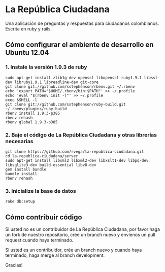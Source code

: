La República Ciudadana
======================

Una aplicación de preguntas y respuestas para ciudadanos colombianos. Escrita en ruby y rails.


Cómo configurar el ambiente de desarrollo en Ubuntu 12.04
---------------------------------------------------------

### 1. Instale la versión 1.9.3 de ruby

    sudo apt-get install zlib1g-dev openssl libopenssl-ruby1.9.1 libssl-dev libruby1.9.1 libreadline-dev git-core
    git clone git://github.com/sstephenson/rbenv.git ~/.rbenv
    echo 'export PATH="$HOME/.rbenv/bin:$PATH"' >> ~/.profile
    echo 'eval "$(rbenv init -)"' >> ~/.profile
    exec $SHELL -l
    git clone git://github.com/sstephenson/ruby-build.git ~/.rbenv/plugins/ruby-build
    rbenv install 1.9.3-p385
    rbenv rehash
    rbenv global 1.9.3-p385

### 2. Baje el código de La República Ciudadana y otras librerías necesarias

    git clone https://github.com/rvega/la-republica-ciudadana.git
    cd la-republica-ciudadana/server
    sudo apt-get install libxml2 libxml2-dev libxslt1-dev libpq-dev libsqlite3-dev build-essential libv8-dev
    gem install bundle
    bundle install
    rbenv rehash

### 3. Inicialize la base de datos

    rake db:setup

Cómo contribuir código
----------------------

Si usted no es un contribuidor de La República Ciudadana, por favor haga un fork de nuestro repositorio, crée un branch nuevo y envíenos un pull request cuando haya terminado.

Si usted es un contribuidor, crée un branch nuevo y cuando haya terminado, haga merge al branch development.

Gracias!
